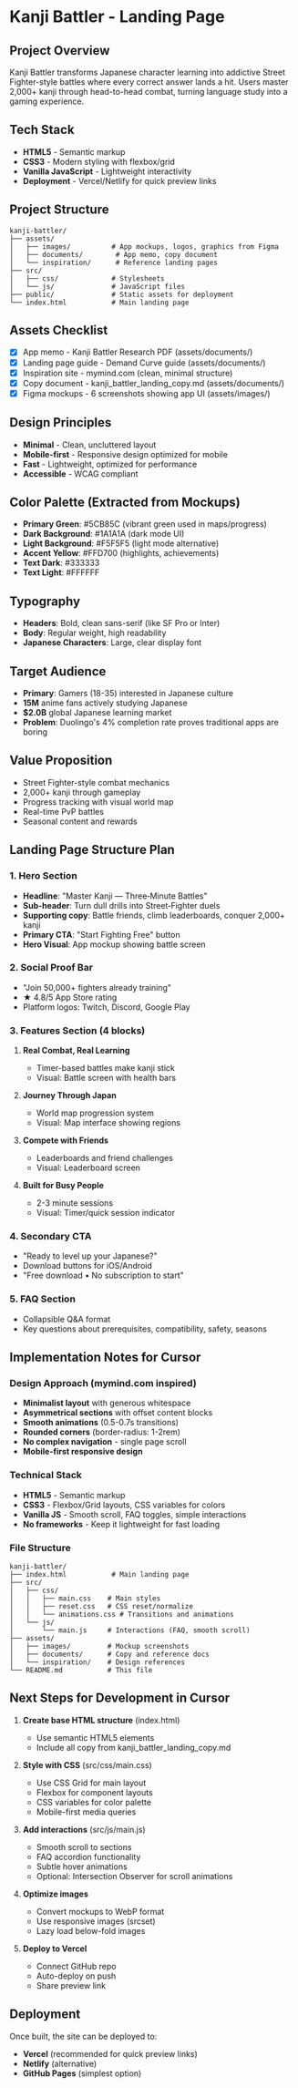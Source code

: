 # Kanji Battler - Landing Page

## Project Overview
Kanji Battler transforms Japanese character learning into addictive Street Fighter-style battles where every correct answer lands a hit. Users master 2,000+ kanji through head-to-head combat, turning language study into a gaming experience.

## Tech Stack
- **HTML5** - Semantic markup
- **CSS3** - Modern styling with flexbox/grid
- **Vanilla JavaScript** - Lightweight interactivity
- **Deployment** - Vercel/Netlify for quick preview links

## Project Structure
```
kanji-battler/
├── assets/
│   ├── images/          # App mockups, logos, graphics from Figma
│   ├── documents/        # App memo, copy document
│   └── inspiration/      # Reference landing pages
├── src/
│   ├── css/             # Stylesheets
│   └── js/              # JavaScript files
├── public/              # Static assets for deployment
└── index.html           # Main landing page
```

## Assets Checklist
- [x] App memo - Kanji Battler Research PDF (assets/documents/)
- [x] Landing page guide - Demand Curve guide (assets/documents/)
- [x] Inspiration site - mymind.com (clean, minimal structure)
- [x] Copy document - kanji_battler_landing_copy.md (assets/documents/)
- [x] Figma mockups - 6 screenshots showing app UI (assets/images/)

## Design Principles
- **Minimal** - Clean, uncluttered layout
- **Mobile-first** - Responsive design optimized for mobile
- **Fast** - Lightweight, optimized for performance
- **Accessible** - WCAG compliant

## Color Palette (Extracted from Mockups)
- **Primary Green**: #5CB85C (vibrant green used in maps/progress)
- **Dark Background**: #1A1A1A (dark mode UI)
- **Light Background**: #F5F5F5 (light mode alternative)
- **Accent Yellow**: #FFD700 (highlights, achievements)
- **Text Dark**: #333333
- **Text Light**: #FFFFFF

## Typography
- **Headers**: Bold, clean sans-serif (like SF Pro or Inter)
- **Body**: Regular weight, high readability
- **Japanese Characters**: Large, clear display font

## Target Audience
- **Primary**: Gamers (18-35) interested in Japanese culture
- **15M** anime fans actively studying Japanese
- **$2.0B** global Japanese learning market
- **Problem**: Duolingo's 4% completion rate proves traditional apps are boring

## Value Proposition
- Street Fighter-style combat mechanics
- 2,000+ kanji through gameplay
- Progress tracking with visual world map
- Real-time PvP battles
- Seasonal content and rewards

## Landing Page Structure Plan

### 1. Hero Section
- **Headline**: "Master Kanji — Three‑Minute Battles"
- **Sub-header**: Turn dull drills into Street‑Fighter duels
- **Supporting copy**: Battle friends, climb leaderboards, conquer 2,000+ kanji
- **Primary CTA**: "Start Fighting Free" button
- **Hero Visual**: App mockup showing battle screen

### 2. Social Proof Bar
- "Join 50,000+ fighters already training"
- ★ 4.8/5 App Store rating
- Platform logos: Twitch, Discord, Google Play

### 3. Features Section (4 blocks)
1. **Real Combat, Real Learning**
   - Timer-based battles make kanji stick
   - Visual: Battle screen with health bars
   
2. **Journey Through Japan**
   - World map progression system
   - Visual: Map interface showing regions
   
3. **Compete with Friends**
   - Leaderboards and friend challenges
   - Visual: Leaderboard screen
   
4. **Built for Busy People**
   - 2-3 minute sessions
   - Visual: Timer/quick session indicator

### 4. Secondary CTA
- "Ready to level up your Japanese?"
- Download buttons for iOS/Android
- "Free download • No subscription to start"

### 5. FAQ Section
- Collapsible Q&A format
- Key questions about prerequisites, compatibility, safety, seasons

## Implementation Notes for Cursor

### Design Approach (mymind.com inspired)
- **Minimalist layout** with generous whitespace
- **Asymmetrical sections** with offset content blocks
- **Smooth animations** (0.5-0.7s transitions)
- **Rounded corners** (border-radius: 1-2rem)
- **No complex navigation** - single page scroll
- **Mobile-first responsive design**

### Technical Stack
- **HTML5** - Semantic markup
- **CSS3** - Flexbox/Grid layouts, CSS variables for colors
- **Vanilla JS** - Smooth scroll, FAQ toggles, simple interactions
- **No frameworks** - Keep it lightweight for fast loading

### File Structure
```
kanji-battler/
├── index.html           # Main landing page
├── src/
│   ├── css/
│   │   ├── main.css    # Main styles
│   │   ├── reset.css   # CSS reset/normalize
│   │   └── animations.css # Transitions and animations
│   └── js/
│       └── main.js     # Interactions (FAQ, smooth scroll)
├── assets/
│   ├── images/         # Mockup screenshots
│   ├── documents/      # Copy and reference docs
│   └── inspiration/    # Design references
└── README.md           # This file
```

## Next Steps for Development in Cursor

1. **Create base HTML structure** (index.html)
   - Use semantic HTML5 elements
   - Include all copy from kanji_battler_landing_copy.md
   
2. **Style with CSS** (src/css/main.css)
   - Use CSS Grid for main layout
   - Flexbox for component layouts
   - CSS variables for color palette
   - Mobile-first media queries
   
3. **Add interactions** (src/js/main.js)
   - Smooth scroll to sections
   - FAQ accordion functionality
   - Subtle hover animations
   - Optional: Intersection Observer for scroll animations
   
4. **Optimize images**
   - Convert mockups to WebP format
   - Use responsive images (srcset)
   - Lazy load below-fold images
   
5. **Deploy to Vercel**
   - Connect GitHub repo
   - Auto-deploy on push
   - Share preview link

## Deployment
Once built, the site can be deployed to:
- **Vercel** (recommended for quick preview links)
- **Netlify** (alternative)
- **GitHub Pages** (simplest option)